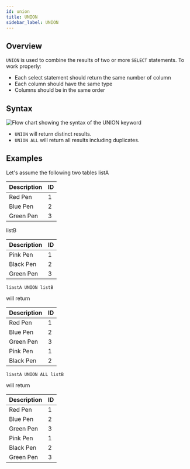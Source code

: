 ```yaml
---
id: union
title: UNION
sidebar_label: UNION
---
```


## Overview

`UNION` is used to combine the results of two or more `SELECT` statements. To
work properly:

- Each select statement should return the same number of column
- Each column should have the same type
- Columns should be in the same order

## Syntax

![Flow chart showing the syntax of the UNION keyword](/img/docs/diagrams/union.svg)

- `UNION` will return distinct results.
- `UNION ALL` will return all results including duplicates.

## Examples

Let's assume the following two tables listA

| Description | ID  |
| ----------- | --- |
| Red Pen     | 1   |
| Blue Pen    | 2   |
| Green Pen   | 3   |

listB

| Description | ID  |
| ----------- | --- |
| Pink Pen    | 1   |
| Black Pen   | 2   |
| Green Pen   | 3   |

```questdb-sql
liastA UNION listB
```

will return

| Description | ID  |
| ----------- | --- |
| Red Pen     | 1   |
| Blue Pen    | 2   |
| Green Pen   | 3   |
| Pink Pen    | 1   |
| Black Pen   | 2   |

```questdb-sql
liastA UNION ALL listB
```

will return

| Description | ID  |
| ----------- | --- |
| Red Pen     | 1   |
| Blue Pen    | 2   |
| Green Pen   | 3   |
| Pink Pen    | 1   |
| Black Pen   | 2   |
| Green Pen   | 3   |
